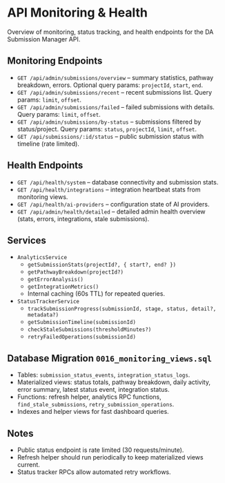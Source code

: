 # API Monitoring & Health

Overview of monitoring, status tracking, and health endpoints for the DA Submission Manager API.

## Monitoring Endpoints

- `GET /api/admin/submissions/overview` – summary statistics, pathway breakdown, errors. Optional query params: `projectId`, `start`, `end`.
- `GET /api/admin/submissions/recent` – recent submissions list. Query params: `limit`, `offset`.
- `GET /api/admin/submissions/failed` – failed submissions with details. Query params: `limit`, `offset`.
- `GET /api/admin/submissions/by-status` – submissions filtered by status/project. Query params: `status`, `projectId`, `limit`, `offset`.
- `GET /api/submissions/:id/status` – public submission status with timeline (rate limited).

## Health Endpoints

- `GET /api/health/system` – database connectivity and submission stats.
- `GET /api/health/integrations` – integration heartbeat stats from monitoring views.
- `GET /api/health/ai-providers` – configuration state of AI providers.
- `GET /api/admin/health/detailed` – detailed admin health overview (stats, errors, integrations, stale submissions).

## Services

- `AnalyticsService`
  - `getSubmissionStats(projectId?, { start?, end? })`
  - `getPathwayBreakdown(projectId?)`
  - `getErrorAnalysis()`
  - `getIntegrationMetrics()`
  - Internal caching (60s TTL) for repeated queries.
- `StatusTrackerService`
  - `trackSubmissionProgress(submissionId, stage, status, detail?, metadata?)`
  - `getSubmissionTimeline(submissionId)`
  - `checkStaleSubmissions(thresholdMinutes?)`
  - `retryFailedOperations(submissionId)`

## Database Migration `0016_monitoring_views.sql`

- Tables: `submission_status_events`, `integration_status_logs`.
- Materialized views: status totals, pathway breakdown, daily activity, error summary, latest status event, integration status.
- Functions: refresh helper, analytics RPC functions, `find_stale_submissions`, `retry_submission_operations`.
- Indexes and helper views for fast dashboard queries.

## Notes

- Public status endpoint is rate limited (30 requests/minute).
- Refresh helper should run periodically to keep materialized views current.
- Status tracker RPCs allow automated retry workflows.

